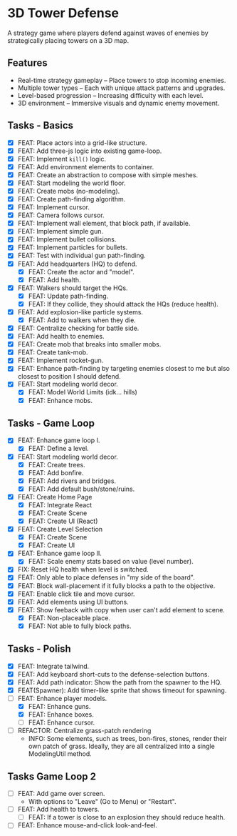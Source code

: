 # 3D Tower Defense

A strategy game where players defend against waves of enemies by strategically placing towers on a 3D map.

## Features

- Real-time strategy gameplay – Place towers to stop incoming enemies.
- Multiple tower types – Each with unique attack patterns and upgrades.
- Level-based progression – Increasing difficulty with each level.
- 3D environment – Immersive visuals and dynamic enemy movement.

## Tasks - Basics

- [x] FEAT: Place actors into a grid-like structure.
- [x] FEAT: Add three-js logic into existing game-loop.
- [x] FEAT: Implement `kill()` logic.
- [x] FEAT: Add environment elements to container.
- [x] FEAT: Create an abstraction to compose with simple meshes.
- [x] FEAT: Start modeling the world floor.
- [x] FEAT: Create mobs (no-modeling).
- [x] FEAT: Create path-finding algorithm.
- [x] FEAT: Implement cursor.
- [x] FEAT: Camera follows cursor.
- [x] FEAT: Implement wall element, that block path, if available.
- [x] FEAT: Implement simple gun.
- [x] FEAT: Implement bullet collisions.
- [x] FEAT: Implement particles for bullets.
- [x] FEAT: Test with individual gun path-finding.
- [x] FEAT: Add headquarters (HQ) to defend.
  - [x] FEAT: Create the actor and "model".
  - [x] FEAT: Add health.
- [x] FEAT: Walkers should target the HQs.
  - [x] FEAT: Update path-finding.
  - [x] FEAT: If they collide, they should attack the HQs (reduce health).
- [x] FEAT: Add explosion-like particle systems.
  - [x] FEAT: Add to walkers when they die.
- [x] FEAT: Centralize checking for battle side.
- [x] FEAT: Add health to enemies.
- [x] FEAT: Create mob that breaks into smaller mobs.
- [x] FEAT: Create tank-mob.
- [x] FEAT: Implement rocket-gun.
- [x] FEAT: Enhance path-finding by targeting enemies closest to me but also closest to position I should defend.
- [x] FEAT: Start modeling world decor.
  - [x] FEAT: Model World Limits (idk... hills)
  - [x] FEAT: Enhance mobs.

## Tasks - Game Loop

- [x] FEAT: Enhance game loop I.
  - [x] FEAT: Define a level.
- [x] FEAT: Start modeling world decor.
  - [x] FEAT: Create trees.
  - [x] FEAT: Add bonfire.
  - [x] FEAT: Add rivers and bridges.
  - [x] FEAT: Add default bush/stone/ruins.
- [x] FEAT: Create Home Page
  - [x] FEAT: Integrate React
  - [x] FEAT: Create Scene
  - [x] FEAT: Create UI (React)
- [x] FEAT: Create Level Selection
  - [x] FEAT: Create Scene
  - [x] FEAT: Create UI
- [x] FEAT: Enhance game loop II.
  - [x] FEAT: Scale enemy stats based on value (level number).
- [x] FIX: Reset HQ health when level is switched.
- [x] FEAT: Only able to place defenses in "my side of the board".
- [x] FEAT: Block wall-placement if it fully blocks a path to the objective.
- [x] FEAT: Enable click tile and move cursor.
- [x] FEAT: Add elements using UI buttons.
- [x] FEAT: Show feeback with copy when user can't add element to scene.
  - [x] FEAT: Non-placeable place.
  - [x] FEAT: Not able to fully block paths.

## Tasks - Polish

- [x] FEAT: Integrate tailwind.
- [x] FEAT: Add keyboard short-cuts to the defense-selection buttons.
- [x] FEAT: Add path indicator: Show the path from the spawner to the HQ.
- [x] FEAT(Spawner): Add timer-like sprite that shows timeout for spawning.
- [ ] FEAT: Enhance player models.
  - [x] FEAT: Enhance guns.
  - [x] FEAT: Enhance boxes.
  - [ ] FEAT: Enhance cursor.
- [ ] REFACTOR: Centralize grass-patch rendering
  - INFO: Some elements, such as trees, bon-fires, stones, render their own patch of grass. Ideally, they are all centralized into a single ModelingUtil method.

## Tasks Game Loop 2

- [ ] FEAT: Add game over screen.
  - With options to "Leave" (Go to Menu) or "Restart".
- [ ] FEAT: Add health to towers.
  - [ ] FEAT: If a tower is close to an explosion they should reduce health.
- [ ] FEAT: Enhance mouse-and-click look-and-feel.
